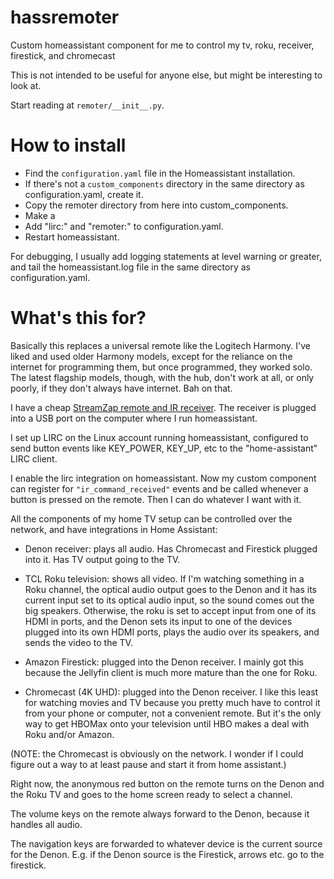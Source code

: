# hassremoter
Custom homeassistant component for me to control my tv, roku, receiver, firestick, and chromecast

This is not intended to be useful for anyone else, but might be interesting to look at.

Start reading at ```remoter/__init__.py```.

# How to install

* Find the ```configuration.yaml``` file in the Homeassistant installation.
* If there's not a ```custom_components``` directory in the same directory as configuration.yaml, create it.
* Copy the remoter directory from here into custom_components.
* Make a 
* Add "lirc:" and "remoter:" to configuration.yaml.
* Restart homeassistant.

For debugging, I usually add logging statements at level warning or greater, and tail the homeassistant.log file in the same directory as configuration.yaml.

# What's this for?

Basically this replaces a universal remote like the Logitech Harmony. I've liked and used older Harmony models, 
except for the reliance on the internet for programming them, but once programmed, they worked solo. The
latest flagship models, though, with the hub, don't work at all, or only poorly, if they don't always have
internet. Bah on that.

I have a cheap [StreamZap remote and IR receiver](http://www.streamzap.com/consumer/pc_remote/).
The receiver is plugged into a USB port on the computer where I run homeassistant.

I set up LIRC on the Linux account running homeassistant, configured
to send button events like KEY_POWER, KEY_UP, etc to the "home-assistant" LIRC client.

I enable the lirc integration on homeassistant. 
Now my custom component can register for ``"ir_command_received"`` events
and be called whenever a button is pressed on the remote.  Then I can
do whatever I want with it. 

All the components of my home TV setup can be controlled over the network, and have integrations
in Home Assistant:

* Denon receiver: plays all audio. Has Chromecast and Firestick plugged into it. Has TV output going to the TV.

* TCL Roku television: shows all video. If I'm watching something in a Roku channel, the optical audio output
  goes to the Denon and it has its current input set to its optical audio input, so the sound comes out the
  big speakers. Otherwise, the roku is set to accept input from one of its HDMI in ports, and the Denon
  sets its input to one of the devices plugged into its own HDMI ports, plays the audio over its speakers,
  and sends the video to the TV.

* Amazon Firestick: plugged into the Denon receiver. I mainly got this because the Jellyfin client is much
  more mature than the one for Roku.

* Chromecast (4K UHD): plugged into the Denon receiver. I like this least for watching movies and TV because
  you pretty much have to control it from your phone or computer, not a convenient remote. But it's the only
  way to get HBOMax onto your television until HBO makes a deal with Roku and/or Amazon.
  
(NOTE: the Chromecast is obviously on the network. I wonder if I could figure out a way to at least
pause and start it from home assistant.)

Right now, the anonymous red button on the remote turns on
the Denon and the Roku TV and goes to the home screen ready to select a channel. 

The volume keys on the remote always forward to the Denon, because it handles all audio.

The navigation keys are forwarded to whatever device is the current source for the Denon.
E.g. if the Denon source is the Firestick, arrows etc. go to the firestick.

